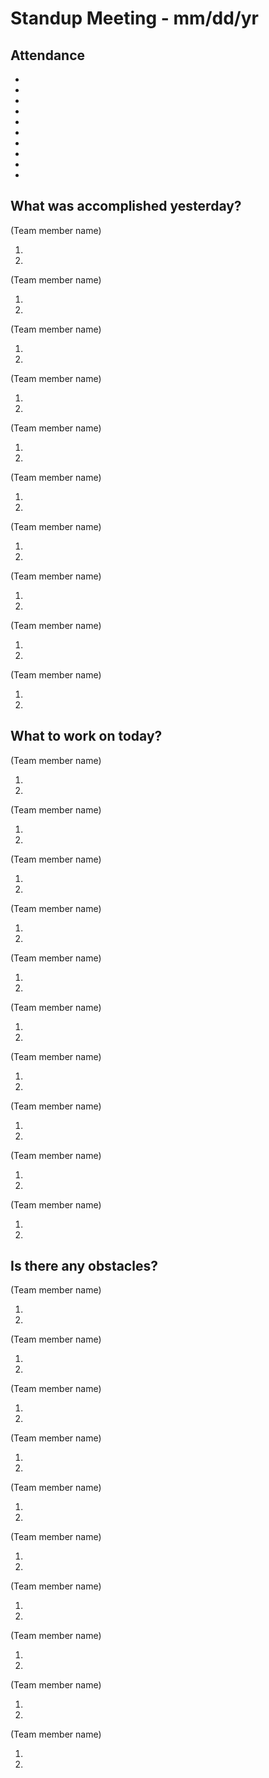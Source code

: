 # Standup Meeting - mm/dd/yr

## Attendance
-
-
-
-
-
-
-
-
-
-


## What was accomplished yesterday?
(Team member name)

1. 
2. 

(Team member name)

1. 
2. 
 

(Team member name)

1. 
2. 

(Team member name)

1. 
2. 

(Team member name)

1. 
2. 

(Team member name)

1. 
2. 

(Team member name)

1. 
2. 
 
(Team member name)

1. 
2. 

(Team member name)

1. 
2. 

(Team member name)

1. 
2. 

## What to work on today? 
(Team member name)

1. 
2. 

(Team member name)

1. 
2. 
 

(Team member name)

1. 
2. 

(Team member name)

1. 
2. 

(Team member name)

1. 
2. 


(Team member name)

1. 
2. 

(Team member name)

1. 
2. 
 

(Team member name)

1. 
2. 

(Team member name)

1. 
2. 

(Team member name)

1. 
2. 



## Is there any obstacles?
(Team member name)

1. 
2. 

(Team member name)

1. 
2. 
 

(Team member name)

1. 
2. 

(Team member name)

1. 
2. 

(Team member name)

1. 
2. 


(Team member name)

1. 
2. 

(Team member name)

1. 
2. 
 

(Team member name)

1. 
2. 

(Team member name)

1. 
2. 

(Team member name)

1. 
2. 

